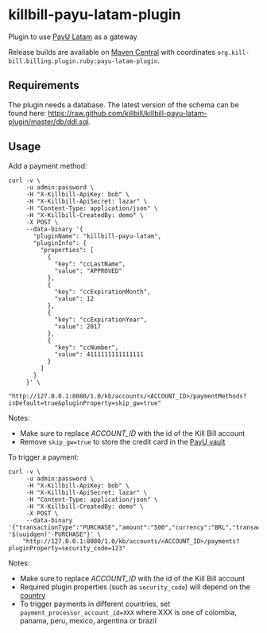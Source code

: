 killbill-payu-latam-plugin
==========================

Plugin to use [PayU Latam](http://www.payulatam.com/) as a gateway

Release builds are available on [Maven Central](http://search.maven.org/#search%7Cga%7C1%7Cg%3A%22org.kill-bill.billing.plugin.ruby%22%20AND%20a%3A%22payu-latam-plugin%22) with coordinates `org.kill-bill.billing.plugin.ruby:payu-latam-plugin`.

Requirements
------------

The plugin needs a database. The latest version of the schema can be found here: https://raw.github.com/killbill/killbill-payu-latam-plugin/master/db/ddl.sql.

Usage
-----

Add a payment method:

```
curl -v \
     -u admin:password \
     -H "X-Killbill-ApiKey: bob" \
     -H "X-Killbill-ApiSecret: lazar" \
     -H "Content-Type: application/json" \
     -H "X-Killbill-CreatedBy: demo" \
     -X POST \
     --data-binary '{
       "pluginName": "killbill-payu-latam",
       "pluginInfo": {
         "properties": [
           {
             "key": "ccLastName",
             "value": "APPROVED"
           },
           {
             "key": "ccExpirationMonth",
             "value": 12
           },
           {
             "key": "ccExpirationYear",
             "value": 2017
           },
           {
             "key": "ccNumber",
             "value": 4111111111111111
           }
         ]
       }
     }' \
     "http://127.0.0.1:8080/1.0/kb/accounts/<ACCOUNT_ID>/paymentMethods?isDefault=true&pluginProperty=skip_gw=true"
```

Notes:
* Make sure to replace *ACCOUNT_ID* with the id of the Kill Bill account
* Remove `skip_gw=true` to store the credit card in the [PayU vault](http://docs.payulatam.com/en/api-integration/what-you-should-know-about-api-tokenization/)

To trigger a payment:

```
curl -v \
     -u admin:password \
     -H "X-Killbill-ApiKey: bob" \
     -H "X-Killbill-ApiSecret: lazar" \
     -H "Content-Type: application/json" \
     -H "X-Killbill-CreatedBy: demo" \
     -X POST \
     --data-binary '{"transactionType":"PURCHASE","amount":"500","currency":"BRL","transactionExternalKey":"INV-'$(uuidgen)'-PURCHASE"}' \
    "http://127.0.0.1:8080/1.0/kb/accounts/<ACCOUNT_ID>/payments?pluginProperty=security_code=123"
```

Notes:
* Make sure to replace *ACCOUNT_ID* with the id of the Kill Bill account
* Required plugin properties (such as `security_code`) will depend on the [country](http://docs.payulatam.com/en/api-integration/api-payments/4132-2/)
* To trigger payments in different countries, set `payment_processor_account_id=XXX` where XXX is one of colombia, panama, peru, mexico, argentina or brazil
